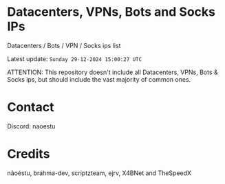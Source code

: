 # Datacenters, VPNs, Bots and Socks IPs
 
Datacenters / Bots / VPN / Socks ips list

Latest update: `Sunday 29-12-2024 15:00:27 UTC` 

ATTENTION: This repository doesn't include all Datacenters, VPNs, Bots & Socks ips, 
but should include the vast majority of common ones.

# Contact
Discord: naoestu

# Credits
nãoéstu, brahma-dev, scriptzteam, ejrv, X4BNet and TheSpeedX

